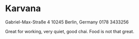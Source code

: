 # Karvana

Gabriel-Max-Straße 4  10245 Berlin, Germany
0178 3433256

Great for working, very quiet, good chai. Food is not that great.
